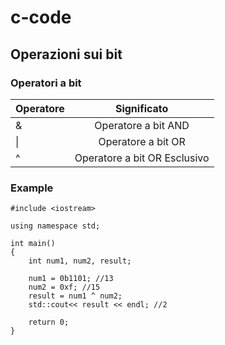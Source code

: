 # c-code

## Operazioni sui bit

### Operatori a bit

| Operatore   |      Significato      | 
|----------|:-------------:|
| &  |  Operatore a bit AND |
| \| |    Operatore a bit OR   |
| ^ | Operatore a bit OR Esclusivo |

### Example

    #include <iostream>

    using namespace std;

    int main()
    {
        int num1, num2, result;

        num1 = 0b1101; //13
        num2 = 0xf; //15
        result = num1 ^ num2;
        std::cout<< result << endl; //2

        return 0;
    }


